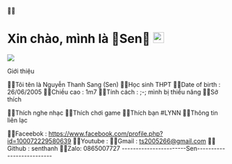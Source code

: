 🎃🎃<h1> Xin chào, mình là 🍁Sen🍂 <img src="https://i.pinimg.com/originals/7a/11/35/7a1135acc076a1d02764f1042a1e7911.gif" width="25"></h1> 
</p> 
<p align="left"> <img src="https://i.pinimg.com/originals/7a/11/35/7a1135acc076a1d02764f1042a1e7911.gif" /> </p>

Giới thiệu

🐳🐳Tôi tên là Nguyễn Thanh Sang (Sen)
🐳🐳Học sinh THPT
🐳🐳Date of birth : 26/06/2005
🐳🐳Chiều cao : 1m7
🐳🐳Tính cách : ;-; mình bị thiểu năng
🐳🐳Sở thích

🐳🐳Thích nghe nhạc
🐳🐳Thích chơi game 
🐳🐳Thích bạn #LYNN
🐳🐳Thông tin liên lạc

🐳🐳Faceebok : https://www.facebook.com/profile.php?id=100072229580639
🐳🐳Youtube : 
🐳🐳Gmail : ts2005266@gmail.com
🐳🐳Github : senthanh
🐳🐳Zalo: 0865007727
-----------------------Sen--------------------------

